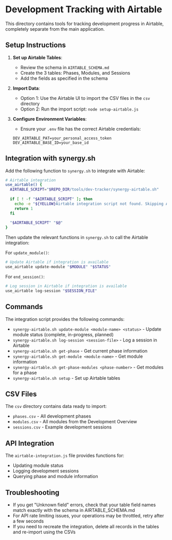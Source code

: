 # Development Tracking with Airtable

This directory contains tools for tracking development progress in Airtable, completely separate from the main application.

## Setup Instructions

1. **Set up Airtable Tables**:
   - Review the schema in `AIRTABLE_SCHEMA.md`
   - Create the 3 tables: Phases, Modules, and Sessions 
   - Add the fields as specified in the schema

2. **Import Data**:
   - Option 1: Use the Airtable UI to import the CSV files in the `csv` directory
   - Option 2: Run the import script: `node setup-airtable.js`

3. **Configure Environment Variables**:
   - Ensure your `.env` file has the correct Airtable credentials:
   ```
   DEV_AIRTABLE_PAT=your_personal_access_token
   DEV_AIRTABLE_BASE_ID=your_base_id
   ```

## Integration with synergy.sh

Add the following function to `synergy.sh` to integrate with Airtable:

```bash
# Airtable integration
use_airtable() {
  AIRTABLE_SCRIPT="$REPO_DIR/tools/dev-tracker/synergy-airtable.sh"
  
  if [ ! -f "$AIRTABLE_SCRIPT" ]; then
    echo -e "${YELLOW}Airtable integration script not found. Skipping Airtable integration.${NC}"
    return 1
  fi
  
  "$AIRTABLE_SCRIPT" "$@"
}
```

Then update the relevant functions in `synergy.sh` to call the Airtable integration:

For `update_module()`:
```bash
# Update Airtable if integration is available
use_airtable update-module "$MODULE" "$STATUS"
```

For `end_session()`:
```bash
# Log session in Airtable if integration is available
use_airtable log-session "$SESSION_FILE"
```

## Commands

The integration script provides the following commands:

- `synergy-airtable.sh update-module <module-name> <status>` - Update module status (complete, in-progress, planned)
- `synergy-airtable.sh log-session <session-file>` - Log a session in Airtable
- `synergy-airtable.sh get-phase` - Get current phase information
- `synergy-airtable.sh get-module <module-name>` - Get module information
- `synergy-airtable.sh get-phase-modules <phase-number>` - Get modules for a phase
- `synergy-airtable.sh setup` - Set up Airtable tables

## CSV Files

The `csv` directory contains data ready to import:

- `phases.csv` - All development phases
- `modules.csv` - All modules from the Development Overview
- `sessions.csv` - Example development sessions

## API Integration

The `airtable-integration.js` file provides functions for:
- Updating module status
- Logging development sessions
- Querying phase and module information

## Troubleshooting

- If you get "Unknown field" errors, check that your table field names match exactly with the schema in AIRTABLE_SCHEMA.md
- For API rate limiting issues, your operations may be throttled, retry after a few seconds
- If you need to recreate the integration, delete all records in the tables and re-import using the CSVs